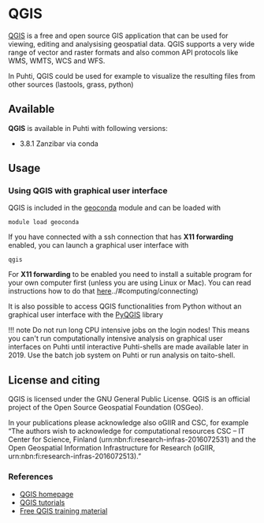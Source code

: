 # QGIS

[QGIS](https://qgis.org/en/site/) is a free and open source GIS application that can be used for viewing, editing and analysising geospatial data. QGIS supports a very wide range of vector and raster formats and also common API protocols like WMS, WMTS, WCS and WFS.

In Puhti, QGIS could be used for example to visualize the resulting files from other sources (lastools, grass, python)

## Available

__QGIS__ is available in Puhti with following versions:

* 3.8.1 Zanzibar via conda

## Usage

### Using QGIS with graphical user interface

QGIS is included in the [geoconda](../apps/geoconda.md) module and can be loaded with

`module load geoconda`

If you have connected with a ssh connection that has __X11 forwarding__ enabled, you can launch a graphical user interface with

`qgis`

For __X11 forwarding__ to be enabled you need to install a suitable program for your own computer first (unless you are using Linux or Mac). You can read instructions how to do that [here]()../#computing/connecting)

It is also possible to access QGIS functionalities from Python without an graphical user interface with the [PyQGIS](https://docs.qgis.org/testing/en/docs/pyqgis_developer_cookbook/) library

!!! note
    Do not run long CPU intensive jobs on the login nodes! This means you can't run computationally intensive analysis on graphical user interfaces on Puhti until interactive Puhti-shells are made available later in 2019. Use the batch job system on Puhti or run analysis on taito-shell.

## License and citing

QGIS is licensed under the GNU General Public License. QGIS is an official project of the Open Source Geospatial Foundation (OSGeo).

In your publications please acknowledge also oGIIR and CSC, for example “The authors wish to acknowledge for computational resources CSC – IT Center for Science, Finland (urn:nbn:fi:research-infras-2016072531) and the Open Geospatial Information Infrastructure for Research (oGIIR, urn:nbn:fi:research-infras-2016072513).”

### References

* [QGIS homepage](https://www.qgis.org/)
* [QGIS tutorials](https://www.qgistutorials.com/en/)
* [Free QGIS training material](https://qgis.org/en/site/forusers/trainingmaterial/index.html)
